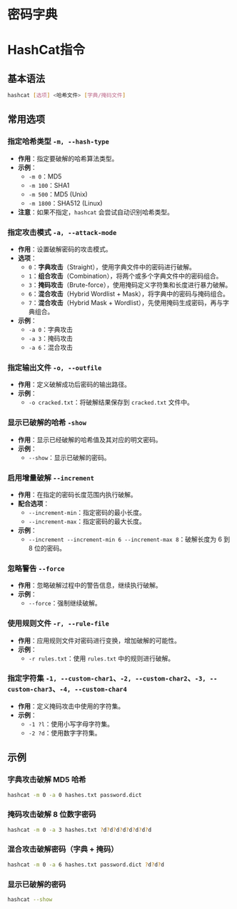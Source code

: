 # 密码字典
# HashCat指令
## 基本语法
```bash
hashcat [选项] <哈希文件> [字典/掩码文件]
```

## 常用选项

### 指定哈希类型 `-m, --hash-type`
- **作用**：指定要破解的哈希算法类型。
- **示例**：
  - `-m 0`：MD5
  - `-m 100`：SHA1
  - `-m 500`：MD5 (Unix)
  - `-m 1800`：SHA512 (Linux)
- **注意**：如果不指定，`hashcat` 会尝试自动识别哈希类型。

### 指定攻击模式 `-a, --attack-mode`
- **作用**：设置破解密码的攻击模式。
- **选项**：
  - `0`：**字典攻击**（Straight），使用字典文件中的密码进行破解。
  - `1`：**组合攻击**（Combination），将两个或多个字典文件中的密码组合。
  - `3`：**掩码攻击**（Brute-force），使用掩码定义字符集和长度进行暴力破解。
  - `6`：**混合攻击**（Hybrid Wordlist + Mask），将字典中的密码与掩码组合。
  - `7`：**混合攻击**（Hybrid Mask + Wordlist），先使用掩码生成密码，再与字典组合。
- **示例**：
  - `-a 0`：字典攻击
  - `-a 3`：掩码攻击
  - `-a 6`：混合攻击

### 指定输出文件 `-o, --outfile`
- **作用**：定义破解成功后密码的输出路径。
- **示例**：
  - `-o cracked.txt`：将破解结果保存到 `cracked.txt` 文件中。

### 显示已破解的哈希 `-show`
- **作用**：显示已经破解的哈希值及其对应的明文密码。
- **示例**：
  - `--show`：显示已破解的密码。

### 启用增量破解 `--increment`
- **作用**：在指定的密码长度范围内执行破解。
- **配合选项**：
  - `--increment-min`：指定密码的最小长度。
  - `--increment-max`：指定密码的最大长度。
- **示例**：
  - `--increment --increment-min 6 --increment-max 8`：破解长度为 6 到 8 位的密码。

### 忽略警告 `--force`
- **作用**：忽略破解过程中的警告信息，继续执行破解。
- **示例**：
  - `--force`：强制继续破解。

### 使用规则文件 `-r, --rule-file`
- **作用**：应用规则文件对密码进行变换，增加破解的可能性。
- **示例**：
  - `-r rules.txt`：使用 `rules.txt` 中的规则进行破解。

### 指定字符集 `-1, --custom-char1`、`-2, --custom-char2`、`-3, --custom-char3`、`-4, --custom-char4`
- **作用**：定义掩码攻击中使用的字符集。
- **示例**：
  - `-1 ?l`：使用小写字母字符集。
  - `-2 ?d`：使用数字字符集。

## 示例

### 字典攻击破解 MD5 哈希
```bash
hashcat -m 0 -a 0 hashes.txt password.dict
```

### 掩码攻击破解 8 位数字密码
```bash
hashcat -m 0 -a 3 hashes.txt ?d?d?d?d?d?d?d?d
```

### 混合攻击破解密码（字典 + 掩码）
```bash
hashcat -m 0 -a 6 hashes.txt password.dict ?d?d?d
```

### 显示已破解的密码
```bash
hashcat --show
```

